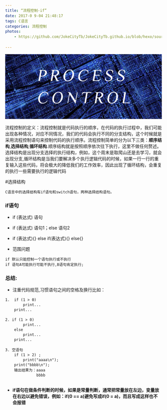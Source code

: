 ```yaml
---
title: “流程控制-if”
date: 2017-0 9-04 21:48:17
tags: C语言
categories: 流程控制
photos:
    - https://github.com/JokeCityTb/JokeCityTb.github.io/blob/hexo/source/_posts/“流程控制-if”/ifLiu.JPG

---
```


![](“流程控制-if”/ifLiu.JPG)

流程控制的定义：流程控制就是代码执行的顺序，在代码的执行过程中，我们可能出现各种情况，对应不同情况，我们的代码会执行不同的分支结构，这个时候就是采用流程控制语句来控制代码的执行顺序。流程控制简单的分为以下三类：**顺序结构**,**选择结构**,**循环结构**.顺序结构就是按照顺序依次往下执行，这里不做任何赘述。选择结构是出现分支选择的执行结构，例如，这个周末是取爬山还是去学习，就会出现分支,循环结构是当我们要解决多个执行逻辑代码的时候，如果一行一行的重复输入这些代码，将会极大的降低我们的工作效率，因此出现了循环结构，会重复的执行一些需要执行的逻辑代码

<!--more-->

#选择结构

	C语言中的选择结构有if语句和switch语句，两种选择结构语句。
	
### if语句

- if (表达式) 语句

- if (表达式) 语句1；else 语句2

- if (表达式){} else if(表达式){} else{}
			
- 范围问题	

```
if 默认只能控制一个语句执行或不执行
if 语句A可能执行可能不执行,B语句肯定执行;

```
	
	
### **总结:**

* 注重代码规范,习惯语句之间的空格及换行比如：

```
1.	if (1 > 0)
		print...
	print...
	
2. if (1 > 0)
		print...
	else 
		print...
	print...
	
3. 空语句
	if (1 > 2) ;
		print("aaaa\n");
	print("bbbb\n");
	输出结果为：aaaa
			  bbbb


```

* **if语句在做条件判断的时候，如果是常量判断，通常把常量放在左边，变量放在右边以避免错误，例如：if(0 == a)避免写成if(0 = a)，而且写成这样也不会报错**

			
	 

